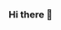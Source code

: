 ### Hi there 👋

<!--
**nalanios/nalanios** is a ✨ _special_ ✨ repository because its `README.md` (this file) appears on your GitHub profile.

Here are some ideas to get you started:
- 👋 Hi, I’m @nalanios
- 👀 I’m interested in ... software engineering, data , hiking, video games, books
- 🔭 I’m currently working on ... my cs degree
- 🌱 I’m currently learning ... javascript/html/css & some advanced python
- 👯 I’m looking to collaborate on ... coding projects & more
- 🤔 I’m looking for help with ... 
- 💬 Ask me about ...
- 📫 How to reach me: ... 
- 😄 Pronouns: ... she/her
- ⚡ Fun fact: ... 
- 👋 Hi, I’m @ta-clark
- 👀 I’m interested in ... software engineering, weightlifting, hiking, tea
- 🌱 I’m currently learning ... Computer Science
- 💞️ I’m looking to collaborate on ... coding projects
- 📫 How to reach me ... message me
- 


- 👋 Hi, I’m @nalanios
- 👀 I’m interested in ... tech, hiking, video games, books
- 🔭 I’m currently working on ... my cs degree
- 🌱 I’m currently learning ... javascript/html/css & some advanced python
- 👯 I’m looking to collaborate on ... coding projects & more
-->
